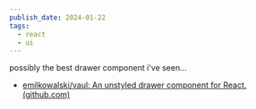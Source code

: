 ```yaml
---
publish_date: 2024-01-22
tags:
  - react
  - ui
---
```

possibly the best drawer component i've seen...

- [emilkowalski/vaul: An unstyled drawer component for React. (github.com)](https://github.com/emilkowalski/vaul)